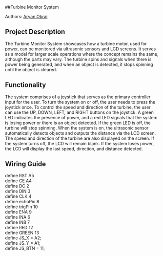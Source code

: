 ##Turbine Monitor System

Authors: [Aryan Obrai](https://github.com/Ares278)
  
## Project Description

  The Turbine Monitor System showcases how a turbine motor, used for power, can be
monitored via ultrasonic sensors and LCD screens. It serves as a model for larger scale
operations where the concept remains the same, although the parts may vary. The turbine spins
and signals when there is power being generated, and when an object is detected, it stops
spinning until the object is cleared. 

## Functionality

  The system comprises of a joystick that serves as the primary controller input for the user.
To turn the system on or off, the user needs to press the joystick once. To control the speed and
direction of the turbine, the user can use the UP, DOWN, LEFT, and RIGHT buttons on the
joystick. A green LED indicates the presence of power, and a red LED signals that the system is
losing power or there is an object detected. If the green LED is off, the turbine will stop spinning.
When the system is on, the ultrasonic sensor automatically detects objects and outputs the
distance via the LCD screen. The speed and direction of the turbine are also displayed on the
screen. If the system turns off, the LCD will remain blank. If the system loses power, the LCD
will display the last speed, direction, and distance detected.

## Wiring Guide

define RST A5  <br>
define CE A4  <br>
define DC  2  <br>
define DIN 3   <br>
define CLK 4   <br>
define echoPin 8  <br>
define trigPin 10  <br>
define ENA 9  <br>
define INA 6  <br>
define INB 7  <br>
define RED 12  <br>
define GREEN 13  <br>
define JS_X = A2;  <br>
define JS_Y = A1;  <br>
define JS_BTN = 11;  <br>
